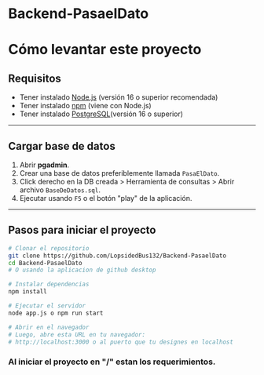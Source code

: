 # Backend-PasaelDato

# Cómo levantar este proyecto

## Requisitos

- Tener instalado [Node.js](https://nodejs.org/) (versión 16 o superior recomendada)
- Tener instalado [npm](https://www.npmjs.com/) (viene con Node.js)
- Tener instalado [PostgreSQL](https://www.postgresql.org/download/)(versión 16 o superior)

---
## Cargar base de datos

1. Abrir **pgadmin**.
2. Crear una base de datos preferiblemente llamada `PasaElDato`.
3. Click derecho en la DB creada > Herramienta de consultas > Abrir archivo `BaseDeDatos.sql`.
4. Ejecutar usando `F5` o el botón "play" de la aplicación.
---
## Pasos para iniciar el proyecto

```bash
# Clonar el repositorio
git clone https://github.com/LopsidedBus132/Backend-PasaelDato
cd Backend-PasaelDato
# O usando la aplicacion de github desktop

# Instalar dependencias
npm install

# Ejecutar el servidor
node app.js o npm run start

# Abrir en el navegador
# Luego, abre esta URL en tu navegador:
# http://localhost:3000 o al puerto que tu designes en localhost
```
### Al iniciar el proyecto en "/" estan los requerimientos.
